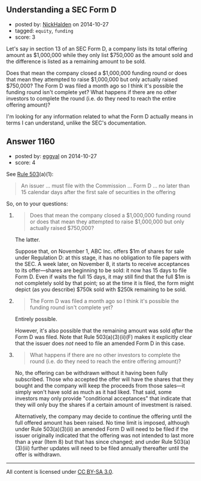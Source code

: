 ## Understanding a SEC Form D

- posted by: [NickHalden](https://stackexchange.com/users/159040/nickhalden) on 2014-10-27
- tagged: `equity`, `funding`
- score: 3

Let's say in section 13 of an SEC Form D, a company lists its total offering amount as $1,000,000 while they only list $750,000 as the amount sold and the difference is listed as a remaining amount to be sold. 

Does that mean the company closed a $1,000,000 funding round or does that mean they attempted to raise $1,000,000 but only actually raised $750,000? The Form D was filed a month ago so I think it's possible the funding round isn't complete yet? What happens if there are no other investors to complete the round (i.e. do they need to reach the entire offering amount)?

I'm looking for any information related to what the Form D actually means in terms I can understand, unlike the SEC's documentation.


## Answer 1160

- posted by: [eggyal](https://stackexchange.com/users/310184/eggyal) on 2014-10-27
- score: 4

See [Rule 503](http://www.law.cornell.edu/cfr/text/17/230.503)(a)(1):

> An issuer &hellip; must file with the Commission &hellip; Form D &hellip; no later than 15 calendar days after the first sale of securities in the offering

So, on to your questions:

1. > Does that mean the company closed a $1,000,000 funding round or does that mean they attempted to raise $1,000,000 but only actually raised $750,000?

    The latter.

    Suppose that, on November 1, ABC Inc. offers $1m of shares for sale under Regulation D: at this stage, it has no obligation to file papers with the SEC.  A week later, on November 8, it starts to receive acceptances to its offer&mdash;shares are beginning to be sold: it now has 15 days to file Form D.  Even if waits the full 15 days, it may still find that the full $1m is not completely sold by that point; so at the time it is filed, the form might depict (as you describe) $750k sold with $250k remaining to be sold.

2. > The Form D was filed a month ago so I think it's possible the funding round isn't complete yet?

    Entirely possible.

    However, it's also possible that the remaining amount was sold *after* the Form D was filed.  Note that Rule 503(a)(3)(ii)(F) makes it explicitly clear that the issuer does *not* need to file an amended Form D in this case.

3. > What happens if there are no other investors to complete the round (i.e. do they need to reach the entire offering amount)?

    No, the offering can be withdrawn without it having been fully subscribed.  Those who accepted the offer will have the shares that they bought and the company will keep the proceeds from those sales&mdash;it simply won't have sold as much as it had liked.  That said, some investors may only provide "conditional acceptances" that indicate that they will only buy the shares if a certain amount of investment is raised.

    Alternatively, the company may decide to continue the offering until the full offered amount has been raised.  No time limit is imposed, although under Rule 503(a)(3)(ii) an amended Form D will need to be filed if the issuer originally indicated that the offering was not intended to last more than a year (Item 8) but that has since changed; and under Rule 503(a)(3)(iii) further updates will need to be filed annually thereafter until the offer is withdrawn.



---

All content is licensed under [CC BY-SA 3.0](https://creativecommons.org/licenses/by-sa/3.0/).
